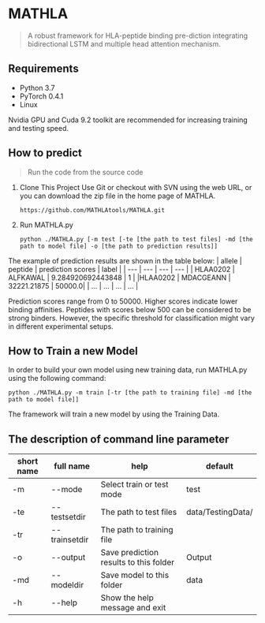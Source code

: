 # MATHLA
> A robust framework for HLA-peptide binding pre-diction integrating bidirectional LSTM and multiple head attention mechanism.

## Requirements
* Python 3.7
* PyTorch 0.4.1
* Linux

Nvidia GPU and Cuda 9.2 toolkit are recommended for increasing training and testing speed.

## How to predict
>  Run the code from the source code
1.  Clone This Project
    Use Git or checkout with SVN using the web URL, or you can download the zip file in the home page of MATHLA.
    ```
    https://github.com/MATHLAtools/MATHLA.git
    ```
2. Run MATHLA.py
    ```
    python ./MATHLA.py [-m test [-te [the path to test files] -md [the path to model file] -o [the path to prediction results]]
    ```
The example of prediction results are shown in the table below:
| allele | peptide | prediction scores | label |
| --- | --- | --- | --- |
| HLAA0202 | ALFKAWAL | 9.284920692443848 | 1 |
|HLAA0202 | MDACGEANN | 32221.21875 | 50000.0|
| ... | ... | ... | ... |

Prediction scores range from 0 to 50000. Higher scores indicate lower binding affinities. Peptides with scores below 500 can be considered to be strong binders. However, the specific threshold for classification might vary in different experimental setups.

## How to Train a new Model
In order to build your own model using new training data, run MATHLA.py using the following command:

```
python ./MATHLA.py -m train [-tr [the path to training file] -md [the path to model file]]
```
The framework will train a new model by using the Training Data.

## The description of command line parameter 
| short name | full name | help | default |
| --- | --- | --- | --- |
| -m | --mode | Select train or test mode | test |
|-te | --testsetdir | The path to test files | data/TestingData/ |
|-tr | --trainsetdir | The path to training file |  |
|-o | --output | Save prediction results to this folder | Output |
|-md | --modeldir | Save model to this folder | data |
|-h | --help | Show the help message and exit |  |
